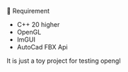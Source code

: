 🤖 Requirement
- C++ 20 higher
- OpenGL 
- ImGUI
- AutoCad FBX Api

It is just a toy project for testing opengl 

